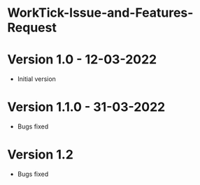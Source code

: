 # WorkTick-Issue-and-Features-Request

# Version 1.0 - 12-03-2022

-   Initial version

# Version 1.1.0 - 31-03-2022

-  Bugs fixed

# Version 1.2

-  Bugs fixed

